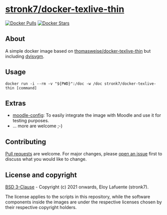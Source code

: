 # [stronk7/docker-texlive-thin](http://hub.docker.com/r/stronk7/docker-texlive-thin/)

[![Docker Pulls](http://img.shields.io/docker/pulls/stronk7/docker-texlive-thin.svg)](http://hub.docker.com/r/stronk7/docker-texlive-thin/)
[![Docker Stars](http://img.shields.io/docker/stars/stronk7/docker-texlive-thin.svg)](http://hub.docker.com/r/stronk7/docker-texlive-thin/)

## About
A simple docker image based on [thomasweise/docker-texlive-thin](https://hub.docker.com/r/thomasweise/docker-texlive-thin) but including [dvisvgm](https://dvisvgm.de).

## Usage

```
docker run -i --rm -v "${PWD}":/doc -w /doc stronk7/docker-texlive-thin [command]
```

## Extras

* [moodle-config](https://github.com/stronk7/docker-texlive-thin/tree/master/moodle-config): To easily integrate the image with Moodle and use it for testing purposes.
* ... more are welcome ;-)

## Contributing

[Pull requests](https://github.com/stronk7/docker-texlive-thin/pulls) are welcome. For major changes, please [open an issue](https://github.com/stronk7/docker-texlive-thin/issues) first to discuss what you would like to change.

## License and copyright

[BSD 3-Clause](https://choosealicense.com/licenses/bsd-3-clause/) - Copyright (c) 2021 onwards, Eloy Lafuente (stronk7).

The license applies to the scripts in this repository, while the software components inside the images are under the respective licenses chosen by their respective copyright holders.
